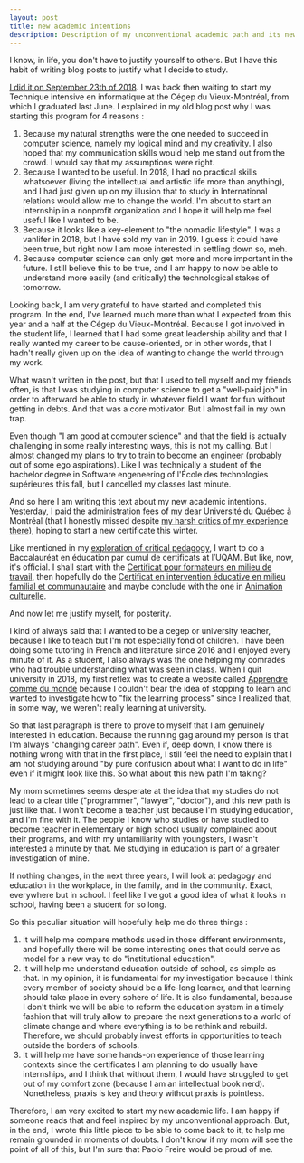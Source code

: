 ```yaml
---
layout: post
title: new academic intentions
description: Description of my unconventional academic path and its new tournant in education after a detour in computer science.
---
```


I know, in life, you don't have to justify yourself to others. But I have this habit of writing blog posts to justify what I decide to study.

[I did it on September 23th of 2018](https://apprendrecommedumonde.wordpress.com/2018/09/23/retourner-a-lecole-mais-pas-a-luniversite/). I was back then waiting to start my Technique intensive en informatique at the Cégep du Vieux-Montréal, from which I graduated last June. I explained in my old blog post why I was starting this program for 4 reasons :

 1. Because my natural strengths were the one needed to succeed in computer science, namely my logical mind and my creativity. I also hoped that my communication skills would help me stand out from the crowd. I would say that my assumptions were right.
 2. Because I wanted to be useful. In 2018, I had no practical skills whatsoever (living the intellectual and artistic life more than anything), and I had just given up on my illusion that to study in International relations would allow me to change the world. I'm about to start an internship in a nonprofit organization and I hope it will help me feel useful like I wanted to be. 
 3. Because it looks like a key-element to "the nomadic lifestyle". I was a vanlifer in 2018, but I have sold my van in 2019. I guess it could have been true, but right now I am more interested in settling down so, meh. 
 4. Because computer science can only get more and more important in the future. I still believe this to be true, and I am happy to now be able to understand more easily (and critically) the technological stakes of tomorrow.  
 
Looking back, I am very grateful to have started and completed this program. In the end, I've learned much more than what I expected from this year and a half at the Cégep du Vieux-Montréal. Because I got involved in the student life, I learned that I had some great leadership ability and that I really wanted my career to be cause-oriented, or in other words, that I hadn't really given up on the idea of wanting to change the world through my work. 

What wasn't written in the post, but that I used to tell myself and my friends often, is that I was studying in computer science to get a "well-paid job" in order to afterward be able to study in whatever field I want for fun without getting in debts. And that was a core motivator. But I almost fail in my own trap. 

Even though "I am good at computer science" and that the field is actually challenging in some really interesting ways, this is not my calling. But I almost changed my plans to try to train to become an engineer (probably out of some ego aspirations). Like I was technically a student of the bachelor degree in Software engeneering of l'École des technologies supérieures this fall, but I cancelled my classes last minute. 

And so here I am writing this text about my new academic intentions. Yesterday, I paid the administration fees of my dear Université du Québec à Montréal (that I honestly missed despite [my harsh critics of my experience there](https://apprendrecommedumonde.wordpress.com/2018/07/07/pourquoi-jai-quitte-luniversite-car-les-etudes-ne-devraient-pas-etre-absurdes/)), hoping to start a new certificate this winter. 

Like mentioned in my [exploration of critical pedagogy](https://ravirer.com/2020/08/24/exploration-of-critical-pedagogy/), I want to do a Baccalauréat en éducation par cumul de certificats at l’UQAM. But like, now, it's official. I shall start with the [Certificat pour formateurs en milieu de travail](https://etudier.uqam.ca/programme?code=4550), then hopefully do the [Certificat en intervention éducative en milieu familial et communautaire](https://etudier.uqam.ca/programme?code=4031) and maybe conclude with the one in [Animation culturelle](https://etudier.uqam.ca/programme?code=4098). 

And now let me justify myself, for posterity. 

I kind of always said that I wanted to be a cegep or university teacher, because I like to teach but I'm not especially fond of children. I have been doing some tutoring in French and literature since 2016 and I enjoyed every minute of it. As a student, I also always was the one helping my comrades who had trouble understanding what was seen in class. When I quit university in 2018, my first reflex was to create a website called [Apprendre comme du monde](https://apprendrecommedumonde.wordpress.com/) because I couldn't bear the idea of stopping to learn and wanted to investigate how to "fix the learning process" since I realized that, in some way, we weren't really learning at university. 

So that last paragraph is there to prove to myself that I am genuinely interested in education.  Because the running gag around my person is that I'm always "changing career path". Even if, deep down, I know there is nothing wrong with that in the first place, I still feel the need to explain that I am not studying around "by pure confusion about what I want to do in life" even if it might look like this. So what about this new path I'm taking?

My mom sometimes seems desperate at the idea that my studies do not lead to a clear title ("programmer", "lawyer", "doctor"), and this new path is just like that. I won't become a teacher just because I'm studying education, and I'm fine with it. The people I know who studies or have studied to become teacher in elementary or high school usually complained about their programs, and with my unfamiliarity with youngsters, I wasn't interested a minute by that. Me studying in education is part of a greater investigation of mine.

If nothing changes, in the next three years, I will look at pedagogy and education in the workplace, in the family, and in the community. Exact, everywhere but in school. I feel like I've got a good idea of what it looks in school, having been a  student for so long. 

So this peculiar situation will hopefully help me do three things :

 1. It will help me compare methods used in those different environments, and hopefully there will be some interesting ones that could serve as model for a new way to do "institutional education". 
 2. It will help me understand education outside of school, as simple as that. In my opinion, it is fundamental for my investigation because I think every member of society should be a life-long learner, and that learning should take place in every sphere of life. It is also fundamental, because I don't think we will be able to reform the education system in a timely fashion that will truly allow to prepare the next generations to a world of climate change and where everything is to be rethink and rebuild. Therefore, we should probably invest efforts in opportunities to teach outside the borders of schools.  
 3. It will help me have some hands-on experience of those learning contexts since the certificates I am planning to do usually have internships, and I think that without them, I would have struggled to get out of my comfort zone (because I am an intellectual book nerd). Nonetheless, praxis is key and theory without praxis is pointless. 

Therefore, I am very excited to start my new academic life. I am happy if someone reads that and feel inspired by my unconventional approach. But, in the end, I wrote this little piece to be able to come back to it, to help me remain grounded in moments of doubts. I don't know if my mom will see the point of all of this, but I'm sure that Paolo Freire would be proud of me.  

